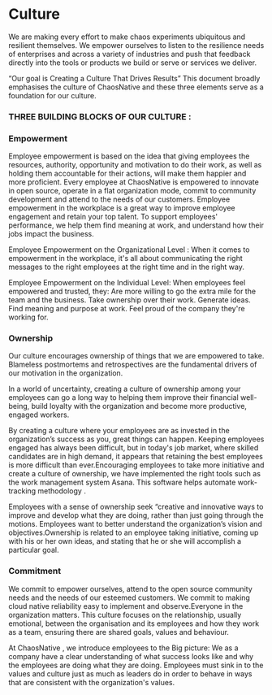 # Culture

We are making every effort to make chaos experiments ubiquitous and resilient themselves. We empower ourselves to listen to the resilience needs of enterprises and across a variety of industries and push that feedback directly into the tools or products we build or serve or services we deliver.

“Our goal is Creating a Culture That Drives Results” This document broadly emphasises the culture of ChaosNative and these three elements serve as a foundation for our culture.

### THREE BUILDING BLOCKS OF OUR CULTURE : 

### Empowerment

Employee empowerment is based on the idea that giving employees the resources, authority, opportunity and motivation to do their work, as well as holding them accountable for their actions, will make them happier and more proficient. Every employee at ChaosNative is empowered to innovate in open source, operate in a flat organization mode, commit to community development and attend to the needs of our customers. Employee empowerment in the workplace is a great way to improve employee engagement and retain your top talent. To support employees' performance, we help them find meaning at work, and understand how their jobs impact the business.

Employee Empowerment on the Organizational Level : When it comes to empowerment in the workplace, it's all about communicating the right messages to the right employees at the right time and in the right way.

Employee Empowerment on the Individual Level: When employees feel empowered and trusted, they: Are more willing to go the extra mile for the team and the business. Take ownership over their work. Generate ideas. Find meaning and purpose at work. Feel proud of the company they're working for.

### Ownership

Our culture encourages ownership of things that we are empowered to take. Blameless postmortems and retrospectives are the fundamental drivers of our motivation in the organization.

In a world of uncertainty, creating a culture of ownership among your employees can go a long way to helping them improve their financial well-being, build loyalty with the organization and become more productive, engaged workers.

By creating a culture where your employees are as invested in the organization’s success as you, great things can happen. Keeping employees engaged has always been difficult, but in today's job market, where skilled candidates are in high demand, it appears that retaining the best employees is more difficult than ever.Encouraging employees to take more initiative and create a culture of ownership, we have implemented the right tools such as the work management system Asana. This software helps automate work-tracking methodology .

Employees with a sense of ownership seek “creative and innovative ways to improve and develop what they are doing, rather than just going through the motions. Employees want to better understand the organization’s vision and objectives.Ownership is related to an employee taking initiative, coming up with his or her own ideas, and stating that he or she will accomplish a particular goal.

### Commitment

We commit to empower ourselves, attend to the open source community needs and the needs of our esteemed customers. We commit to making cloud native reliability easy to implement and observe.Everyone in the organization matters. This culture focuses on the relationship, usually emotional, between the organisation and its employees and how they work as a team, ensuring there are shared goals, values and behaviour.

At ChaosNative , we introduce employees to the Big picture: We as a company have a clear understanding of what success looks like and why the employees are doing what they are doing. Employees must sink in to the values and culture just as much as leaders do in order to behave in ways that are consistent with the organization's values.
